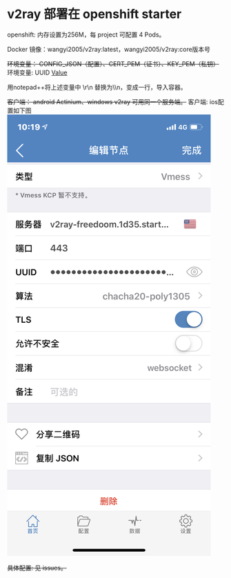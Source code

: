# v2ray 部署在 openshift starter

openshift: 内存设置为256M，每 project 可配置 4 Pods。

Docker 镜像：wangyi2005/v2ray:latest，wangyi2005/v2ray:core版本号

~~环境变量： CONFIG_JSON（配置）、CERT_PEM（证书）、KEY_PEM（私钥）~~
环境变量: UUID [Value](https://www.uuidgenerator.net)

用notepad++将上述变量中 \r\n 替换为\\\n，变成一行，导入容器。

~~客户端： android Actinium、windows v2ray 可用同一个服务端。~~
客户端: ios配置如下图
![ios-v2ray-config](https://raw.githubusercontent.com/greatislee/myblogImages/master/v2ray-ios-config.png)

~~具体配置: 见 issues。~~

